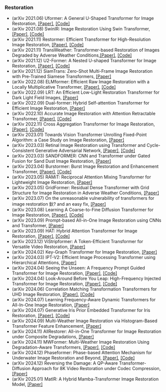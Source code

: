 ### Restoration
- (arXiv 2021.06) Uformer: A General U-Shaped Transformer for Image Restoration, [[Paper]](https://arxiv.org/pdf/2106.03106.pdf), [[Code]](https://github.com/ZhendongWang6/Uformer)
- (arXiv 2021.08) SwinIR: Image Restoration Using Swin Transformer, [[Paper]](https://arxiv.org/pdf/2108.10257.pdf), [[Code]](https://github.com/JingyunLiang/SwinIR)
- (arXiv 2021.11) Restormer: Efficient Transformer for High-Resolution Image Restoration, [[Paper]](https://arxiv.org/pdf/2111.09881.pdf), [[Code]](https://github.com/swz30/Restormer)
- (arXiv 2021.11) TransWeather: Transformer-based Restoration of Images Degraded by Adverse Weather Conditions,[[Paper]](https://arxiv.org/pdf/2111.14813.pdf), [[Code]](https://github.com/jeya-maria-jose/TransWeather)
- (arXiv 2021.12) U2-Former: A Nested U-shaped Transformer for Image Restoration, [[Paper]](https://arxiv.org/pdf/2112.02279.pdf), [[Code]](https://github.com/swz30/Restormer)
- (arXiv 2021.12) SiamTrans: Zero-Shot Multi-Frame Image Restoration with Pre-Trained Siamese Transformers, [[Paper]](https://arxiv.org/pdf/2112.09426.pdf)
- (arXiv 2022.08) ELMformer: Efficient Raw Image Restoration with a Locally Multiplicative Transformer, [[Paper]](https://arxiv.org/pdf/2208.14704.pdf), [[Code]](https://github.com/leonmakise/ELMformer)
- (arXiv 2022.09) LRT: An Efficient Low-Light Restoration Transformer for Dark Light Field Images, [[Paper]](https://arxiv.org/pdf/2209.02197.pdf)
- (arXiv 2022.09) Dual-former: Hybrid Self-attention Transformer for Efficient Image Restoration, [[Paper]](https://arxiv.org/pdf/2210.01069.pdf)
- (arXiv 2022.10) Accurate Image Restoration with Attention Retractable Transformer, [[Paper]](https://arxiv.org/pdf/2210.01427.pdf), [[Code]](https://github.com/gladzhang/ART)
- (arXiv 2022.11) Cross Aggregation Transformer for Image Restoration, [[Paper]](https://arxiv.org/pdf/2211.13654.pdf), [[Code]](https://github.com/zhengchen1999/CAT)
- (arXiv 2023.01) Towards Vision Transformer Unrolling Fixed-Point Algorithm: a Case Study on Image Restoration, [[Paper]](https://arxiv.org/pdf/2301.12332.pdf)
- (arXiv 2023.03) Retinal Image Restoration using Transformer and Cycle-Consistent Generative Adversarial Network, [[Paper]](https://arxiv.org/pdf/2303.01939.pdf), [[Code]](https://github.com/AAleka/Transformer-Cycle-GAN)
- (arXiv 2023.03) SANDFORMER: CNN and Transformer under Gated Fusion for Sand Dust Image Restoration, [[Paper]](https://arxiv.org/pdf/2303.04365.pdf)
- (arXiv 2023.04) Burstormer: Burst Image Restoration and Enhancement Transformer, [[Paper]](https://arxiv.org/pdf/2304.01194.pdf), [[Code]](http://github.com/akshaydudhane16/Burstormer)
- (arXiv 2023.05) RAMiT: Reciprocal Attention Mixing Transformer for Lightweight Image Restoration, [[Paper]](https://arxiv.org/pdf/2305.11474.pdf)
- (arXiv 2023.05) GridFormer: Residual Dense Transformer with Grid Structure for Image Restoration in Adverse Weather Conditions, [[Paper]](https://arxiv.org/pdf/2305.17863.pdf)
- (arXiv 2023.07) On the unreasonable vulnerability of transformers for image restoration 鈥? and an easy fix, [[Paper]](https://arxiv.org/pdf/2307.13856.pdf)
- (arXiv 2023.08) Learning A Coarse-to-Fine Diffusion Transformer for Image Restoration, [[Paper]](https://arxiv.org/pdf/2308.08730.pdf), [[Code]](https://github.com/wlydlut/C2F-DFT)
- (arXiv 2023.09) Prompt-based All-in-One Image Restoration using CNNs and Transformer, [[Paper]](https://arxiv.org/pdf/2309.03063.pdf)
- (arXiv 2023.09) HAT: Hybrid Attention Transformer for Image Restoration, [[Paper]](https://arxiv.org/pdf/2309.05239.pdf), [[Code]](https://github.com/XPixelGroup/HAT)
- (arXiv 2023.12) ViStripformer: A Token-Efficient Transformer for Versatile Video Restoration,  [[Paper]](https://arxiv.org/pdf/2312.14502.pdf)
- (arXiv 2024.02) Key-Graph Transformer for Image Restoration,  [[Paper]](https://arxiv.org/pdf/2402.02634.pdf)
- (arXiv 2024.03) IPT-V2: Efficient Image Processing Transformer using Hierarchical Attentions,  [[Paper]](https://arxiv.org/pdf/2404.00633.pdf)
- (arXiv 2024.04) Seeing the Unseen: A Frequency Prompt Guided Transformer for Image Restoration,  [[Paper]](https://arxiv.org/pdf/2404.00288.pdf), [[Code]](https://github.com/joshyZhou/FPro)
- (arXiv 2024.04) Look-Around Before You Leap: High-Frequency Injected Transformer for Image Restoration,  [[Paper]](https://arxiv.org/pdf/2404.00279.pdf), [[Code]](https://github.com/joshyZhou/HIT)
- (arXiv 2024.06) Correlation Matching Transformation Transformers for UHD Image Restoration,  [[Paper]](https://arxiv.org/pdf/2406.00629.pdf), [[Code]](https://github.com/supersupercong/UHDformer)
- (arXiv 2024.07) Learning Frequency-Aware Dynamic Transformers for All-In-One Image Restoration,  [[Paper]](https://arxiv.org/pdf/2407.01636.pdf)
- (arXiv 2024.07) Generative Iris Prior Embedded Transformer for Iris Restoration,  [[Paper]](https://arxiv.org/pdf/2407.00261.pdf), [[Code]](https://github.com/sawyercharlton/Gformer)
- (arXiv 2024.09) Multi-Weather Image Restoration via Histogram-Based Transformer Feature Enhancement,  [[Paper]](https://arxiv.org/pdf/2409.06334.pdf)
- (arXiv 2024.11) AllRestorer: All-in-One Transformer for Image Restoration under Composite Degradations,  [[Paper]](https://arxiv.org/pdf/2411.10708.pdf)
- (arXiv 2024.11) MWFormer: Multi-Weather Image Restoration Using Degradation-Aware Transformers,  [[Paper]](https://arxiv.org/pdf/2411.17226.pdf), [[Code]](https://github.com/taco-group/MWFormer)
- (arXiv 2024.12) Phaseformer: Phase-based Attention Mechanism for Underwater Image Restoration and Beyond,  [[Paper]](https://arxiv.org/pdf/2412.01456.pdf), [[Code]](https://github.com/Mdraqibkhan/Phaseformer)
- (arXiv 2024.12) Reversing the Damage: A QP-Aware Transformer-Diffusion Approach for 8K Video Restoration under Codec Compression,  [[Paper]](https://arxiv.org/pdf/2412.08912.pdf)
- (arXiv 2025.01) MatIR: A Hybrid Mamba-Transformer Image Restoration Model,  [[Paper]](https://arxiv.org/pdf/2412.08912.pdf)
